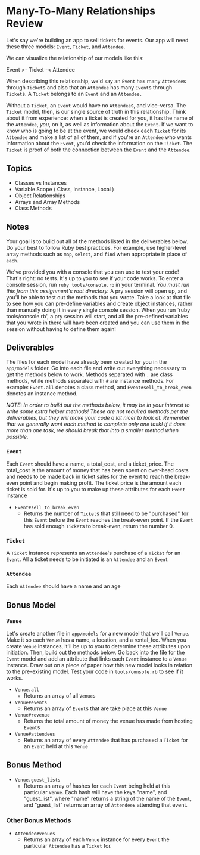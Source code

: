# Many-To-Many Relationships Review

Let's say we're building an app to sell tickets for events. Our app will need these three models: `Event`, `Ticket`, and `Attendee`.

We can visualize the relationship of our models like this:

Event >- Ticket -< Attendee

When describing this relationship, we'd say an `Event` has many `Attendee`s through `Ticket`s and also that an `Attendee` has many `Event`s through `Ticket`s. A `Ticket` belongs to an `Event` and an `Attendee.`

Without a `Ticket`, an `Event` would have no `Attendee`s, and vice-versa. The `Ticket` model, then, is our single source of truth in this relationship. Think about it from experience: when a ticket is created for you, it has the name of the `Attendee`, *you*, on it, as well as information about the `Event`. If we want to know who is going to be at the event, we would check each `Ticket` for its `Attendee` and make a list of all of them, and if you're an `Attendee` who wants information about the `Event`, you'd check the information on the `Ticket`. The `Ticket` is proof of both the connection between the `Event` and the `Attendee`.

## Topics

- Classes vs Instances
- Variable Scope ( Class, Instance, Local )
- Object Relationships
- Arrays and Array Methods
- Class Methods

## Notes

Your goal is to build out all of the methods listed in the deliverables below. Do your best to follow Ruby best practices. For example, use higher-level array methods such as `map`, `select`, and `find` when appropriate in place of `each`.

We've provided you with a console that you can use to test your code! That's right: no tests. It's up to you to see if your code works. To enter a console session, run `ruby tools/console.rb` in your terminal. *You must run this from this assignment's root directory.* A pry session will open up, and you'll be able to test out the methods that you wrote. Take a look at that file to see how you can pre-define variables and create object instances, rather than manually doing it in every single console session. When you run `ruby tools/console.rb', a pry session will start, and all the pre-defined variables that you wrote in there will have been created and you can use them in the session without having to define them again!

## Deliverables

The files for each model have already been created for you in the `app/models` folder.  Go into each file and write out everything necessary to get the methods below to work. Methods separated with `.` are class methods, while methods separated with `#` are instance methods. For example: `Event.all` denotes a class method, and `Event#sell_to_break_even` denotes an instance method.

*NOTE: In order to build out the methods below, it may be in your interest to write some extra helper methods! These are not required methods per the deliverables, but they will make your code a lot nicer to look at. Remember that we generally want each method to complete only one task! If it does more than one task, we should break that into a smaller method when possible.*

### `Event`

Each `Event` should have a name, a total_cost, and a ticket_price. The total_cost is the amount of money that has been spent on over-head costs and needs to be made back in ticket sales for the event to reach the break-even point and begin making profit. The ticket price is the amount each ticket is sold for. It's up to you to make up these attributes for each `Event` instance

<!-- + `Event.all`
  + Returns an array of all `Event`s -->
+ `Event#sell_to_break_even`
  + Returns the number of `Ticket`s that still need to be "purchased" for this `Event` before the `Event` reaches the break-even point. If the `Event` has sold enough `Ticket`s to break-even, return the number 0.
<!-- + `Event#attendees`
  + Returns an array of `Attendee`s that have `Ticket`s for the `Event` -->
<!-- + `Event#average_age`
  + Returns the average age of all the `Attendee`s that will be at the `Event` -->

### `Ticket`

A `Ticket` instance represents an `Attendee`'s purchase of a `Ticket` for an `Event`. All a ticket needs to be initiated is an `Attendee` and an `Event`

<!-- + `Ticket.all`
  + Returns an array of all Tickets -->

### `Attendee`

Each `Attendee` should have a name and an age

<!-- + `Attendee.all`
  + Returns an array of all `Attendees`
+ `Attendee#events`
  + Returns an array of all `Event`s that the `Attendee` is attending.
+ `Attendee#money_spent`
  + Returns the dollar amount this `Attendee` has spent on `Tickets` for `Events` -->

## Bonus Model

### `Venue`

Let's create another file in `app/models` for a new model that we'll call `Venue`. Make it so each `Venue` has a name, a location, and a rental_fee. When you create `Venue` instances, it'll be up to you to determine these attributes upon initiation. Then, build out the methods below. Go back into the file for the `Event` model and add an attribute that links each `Event` instance to a `Venue` instance. Draw out on a piece of paper how this new model looks in relation to the pre-existing model. Test your code in `tools/console.rb` to see if it works.

+ `Venue.all`
  + Returns an array of all `Venue`s
+ `Venue#events`
  + Returns an array of `Event`s that are take place at this `Venue`
+ `Venue#revenue`
  + Returns the total amount of money the venue has made from hosting `Event`s
+ `Venue#attendees`
  + Returns an array of every `Attendee` that has purchased a `Ticket` for an `Event` held at this `Venue`

## Bonus Method

+ `Venue.guest_lists`
  + Returns an array of hashes for each `Event` being held at this particular `Venue`. Each hash will have the keys "name", and "guest_list", where "name" returns a string of the name of the `Event`, and "guest_list" returns an array of `Attendee`s attending that event.

### Other Bonus Methods

+ `Attendee#venues`
  + Returns an array of each `Venue` instance for every `Event` the particular `Attendee` has a `Ticket` for.
